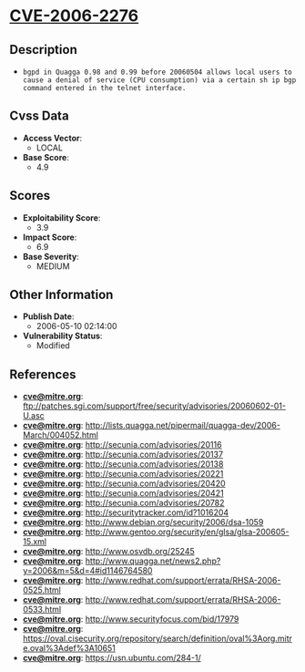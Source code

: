 
# [CVE-2006-2276](https://cve.mitre.org/cgi-bin/cvename.cgi?name=CVE-2006-2276)

## Description

- `bgpd in Quagga 0.98 and 0.99 before 20060504 allows local users to cause a denial of service (CPU consumption) via a certain sh ip bgp command entered in the telnet interface.`

## Cvss Data

- **Access Vector**:
  - LOCAL
- **Base Score**:
  - 4.9

## Scores

- **Exploitability Score**:
  - 3.9
- **Impact Score**:
  - 6.9
- **Base Severity**:
  - MEDIUM

## Other Information

- **Publish Date**:
  - 2006-05-10 02:14:00
- **Vulnerability Status**:
  - Modified

## References

- **cve@mitre.org**: ftp://patches.sgi.com/support/free/security/advisories/20060602-01-U.asc
- **cve@mitre.org**: http://lists.quagga.net/pipermail/quagga-dev/2006-March/004052.html
- **cve@mitre.org**: http://secunia.com/advisories/20116
- **cve@mitre.org**: http://secunia.com/advisories/20137
- **cve@mitre.org**: http://secunia.com/advisories/20138
- **cve@mitre.org**: http://secunia.com/advisories/20221
- **cve@mitre.org**: http://secunia.com/advisories/20420
- **cve@mitre.org**: http://secunia.com/advisories/20421
- **cve@mitre.org**: http://secunia.com/advisories/20782
- **cve@mitre.org**: http://securitytracker.com/id?1016204
- **cve@mitre.org**: http://www.debian.org/security/2006/dsa-1059
- **cve@mitre.org**: http://www.gentoo.org/security/en/glsa/glsa-200605-15.xml
- **cve@mitre.org**: http://www.osvdb.org/25245
- **cve@mitre.org**: http://www.quagga.net/news2.php?y=2006&m=5&d=4#id1146764580
- **cve@mitre.org**: http://www.redhat.com/support/errata/RHSA-2006-0525.html
- **cve@mitre.org**: http://www.redhat.com/support/errata/RHSA-2006-0533.html
- **cve@mitre.org**: http://www.securityfocus.com/bid/17979
- **cve@mitre.org**: https://oval.cisecurity.org/repository/search/definition/oval%3Aorg.mitre.oval%3Adef%3A10651
- **cve@mitre.org**: https://usn.ubuntu.com/284-1/
